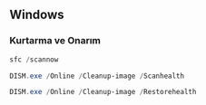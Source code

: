 ## Windows

### Kurtarma ve Onarım

```powershell
sfc /scannow
```

```powershell
DISM.exe /Online /Cleanup-image /Scanhealth
```

```powershell
DISM.exe /Online /Cleanup-image /Restorehealth
```
